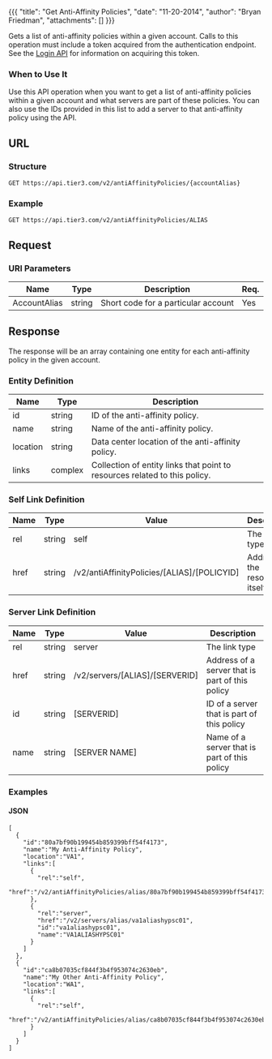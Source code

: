 {{{
  "title": "Get Anti-Affinity Policies",
  "date": "11-20-2014",
  "author": "Bryan Friedman",
  "attachments": []
}}}

Gets a list of anti-affinity policies within a given account. Calls to this operation must include a token acquired from the authentication endpoint. See the <a href="/api-docs/v2#authentication-login">Login API</a> for information on acquiring this token.

### When to Use It

Use this API operation when you want to get a list of anti-affinity policies within a given account and what servers are part of these policies. You can also use the IDs provided in this list to add a server to that anti-affinity policy using the API.

## URL

### Structure

    GET https://api.tier3.com/v2/antiAffinityPolicies/{accountAlias}

### Example

    GET https://api.tier3.com/v2/antiAffinityPolicies/ALIAS

## Request

### URI Parameters

<table>
  <thead>
    <tr>
      <th>Name</th>
      <th>Type</th>
      <th>Description</th>
      <th>Req.</th>
    </tr>
  </thead>
  <tbody>
    <tr>
      <td>AccountAlias</td>
      <td>string</td>
      <td>Short code for a particular account</td>
      <td>Yes</td>
    </tr>
  </tbody>
</table>

## Response

The response will be an array containing one entity for each anti-affinity policy in the given account.

### Entity Definition

<table>
  <thead>
    <tr>
      <th>Name</th>
      <th>Type</th>
      <th>Description</th>
    </tr>
  </thead>
  <tbody>
    <tr>
      <td>id</td>
      <td>string</td>
      <td>ID of the anti-affinity policy.</td>
    </tr>
    <tr>
      <td>name</td>
      <td>string</td>
      <td>Name of the anti-affinity policy.</td>
    </tr>
    <tr>
      <td>location</td>
      <td>string</td>
      <td>Data center location of the anti-affinity policy.</td>
    </tr>
    <tr>
      <td>links</td>
      <td>complex</td>
      <td>Collection of entity links that point to resources related to this policy.</td>
    </tr>
  </tbody>
</table>

### Self Link Definition

<table>
  <thead>
    <tr>
      <th>Name</th>
      <th>Type</th>
      <th>Value</th>
      <th>Description</th>
    </tr>
  </thead>
  <tbody>
    <tr>
      <td>rel</td>
      <td>string</td>
      <td>self</td>
      <td>The link type</td>
    </tr>
    <tr>
      <td>href</td>
      <td>string</td>
      <td>/v2/antiAffinityPolicies/[ALIAS]/[POLICYID]</td>
      <td>Address of the resource itself</td>
    </tr>
  </tbody>
</table>

### Server Link Definition

<table>
  <thead>
    <tr>
      <th>Name</th>
      <th>Type</th>
      <th>Value</th>
      <th>Description</th>
    </tr>
  </thead>
  <tbody>
    <tr>
      <td>rel</td>
      <td>string</td>
      <td>server</td>
      <td>The link type</td>
    </tr>
    <tr>
      <td>href</td>
      <td>string</td>
      <td>/v2/servers/[ALIAS]/[SERVERID]</td>
      <td>Address of a server that is part of this policy</td>
    </tr>
    <tr>
      <td>id</td>
      <td>string</td>
      <td>[SERVERID]</td>
      <td>ID of a server that is part of this policy</td>
    </tr>
    <tr>
      <td>name</td>
      <td>string</td>
      <td>[SERVER NAME]</td>
      <td>Name of a server that is part of this policy </td>
    </tr>
  </tbody>
</table>

### Examples

#### JSON

    [
      {
        "id":"80a7bf90b199454b859399bff54f4173",
        "name":"My Anti-Affinity Policy",
        "location":"VA1",
        "links":[
          {
            "rel":"self",
            "href":"/v2/antiAffinityPolicies/alias/80a7bf90b199454b859399bff54f4173"
          },
          {
            "rel":"server",
            "href":"/v2/servers/alias/va1aliashypsc01",
            "id":"va1aliashypsc01",
            "name":"VA1ALIASHYPSC01"
          }
        ]
      },
      {
        "id":"ca8b07035cf844f3b4f953074c2630eb",
        "name":"My Other Anti-Affinity Policy",
        "location":"WA1",
        "links":[
          {
            "rel":"self",
            "href":"/v2/antiAffinityPolicies/alias/ca8b07035cf844f3b4f953074c2630eb"
          }
        ]
      }
    ]
